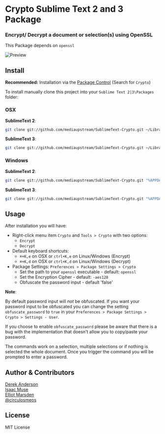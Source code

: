 Crypto Sublime Text 2 and 3 Package
=============================

### Encrypt/ Decrypt a document or selection(s) using OpenSSL

This Package depends on `openssl`

![Preview](https://github.com/mediaupstream/SublimeText-Crypto/raw/master/screenshots/Crypto2.gif)

Install
-------
**Recommended:** Installation via the [Package Control](http://wbond.net/sublime_packages/package_control) (Search for `Crypto`)
  
To install manually clone this project into your `Sublime Text 2|3\Packages` folder:

### OSX
**SublimeText 2**:   
```bash
git clone git://github.com/mediaupstream/SublimeText-Crypto.git ~/Library/Application\ Support/Sublime\ Text\ 2/Packages/Crypto
```

**SublimeText 3**:    
```bash
git clone git://github.com/mediaupstream/SublimeText-Crypto.git ~/Library/Application\ Support/Sublime\ Text\ 3/Packages/Crypto
```

### Windows

**SublimeText 2**:   
```bash
git clone git://github.com/mediaupstream/SublimeText-Crypto.git "%APPDATA%\Sublime Text 2\Packages\Crypto"
```
**SublimeText 3**:   
```bash
git clone git://github.com/mediaupstream/SublimeText-Crypto.git "%APPDATA%\Sublime Text 3\Packages\Crypto"
```


Usage
-----
After installation you will have:  

* Right-click menu item `Crypto` and `Tools > Crypto` with two options:  
  - `Encrypt`
  - `Decrypt`
* Default keyboard shortcuts:  
  - `⌘+K,e` on OSX or `ctrl+K,e` on Linux/Windows (Encrypt)
  - `⌘+K,d` on OSX or `ctrl+K,d` on Linux/Windows (Decrypt)
* Package Settings: `Preferences > Package Settings > Crypto`  
  - Set the path to your `openssl` executable - default: `openssl`
  - Set the Encryption Cipher - default: `-aes128`
  - Obfuscate the password input - default 'false'

**Note**:

By default password input will *not* be obfuscated. If you want your password input to be obfuscated you can change the setting `obfuscate_password` to `true` in your `Preferences > Package Settings > Crypto > Settings - User`.

If you choose to enable `obfuscate_password` please be aware that there is a bug with the implementation that doesn't allow you to copy/paste your password.

The commands work on a selection, multiple selections or if nothing is selected the whole document. Once you trigger the command you will be prompted to enter a password.


Author & Contributors
----------------------
[Derek Anderson](http://twitter.com/derekanderson)  
[Isaac Muse](https://github.com/facelessuser)  
[Elliot Marsden](https://github.com/eddiejessup)  
[@circulosmeos](https://github.com/circulosmeos)


License
-------
MIT License
